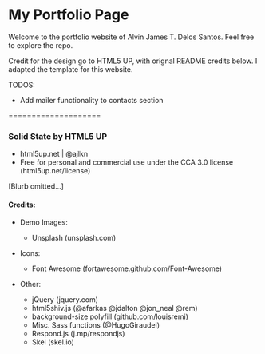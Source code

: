 # My Portfolio Page

Welcome to the portfolio website of Alvin James T. Delos Santos. Feel free to explore the repo.

Credit for the design go to HTML5 UP, with orignal README credits below. I adapted the template for this website.

TODOS:

* Add mailer functionality to contacts section

====================

### Solid State by HTML5 UP

* html5up.net | @ajlkn
* Free for personal and commercial use under the CCA 3.0 license (html5up.net/license)

[Blurb omitted...]

#### Credits:

* Demo Images:

  * Unsplash (unsplash.com)

* Icons:

  * Font Awesome (fortawesome.github.com/Font-Awesome)

* Other:
  * jQuery (jquery.com)
  * html5shiv.js (@afarkas @jdalton @jon_neal @rem)
  * background-size polyfill (github.com/louisremi)
  * Misc. Sass functions (@HugoGiraudel)
  * Respond.js (j.mp/respondjs)
  * Skel (skel.io)

